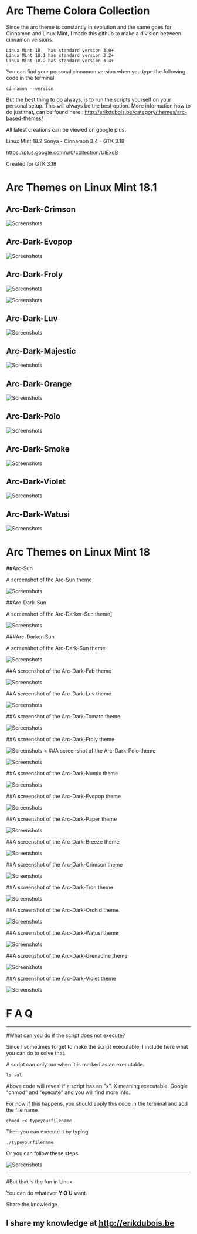 # Arc Theme Colora Collection

Since the arc theme is constantly in evolution and the same goes for Cinnamon and Linux Mint, I made this github to make a division between cinnamon versions.

	Linux Mint 18   has standard version 3.0+
	Linux Mint 18.1 has standard version 3.2+
	Linux Mint 18.2 has standard version 3.4+


You can find your personal cinnamon version when you type the following code in the terminal

    cinnamon --version

But the best thing to do always, is to run the scripts yourself on your personal setup. This will always be the best option.  More information how to do just that, can be found here : http://erikdubois.be/category/themes/arc-based-themes/


All latest creations can be viewed on google plus.

Linux Mint 18.2 Sonya - Cinnamon 3.4 - GTK 3.18


https://plus.google.com/u/0/collection/UlExqB



Created for GTK 3.18

# Arc Themes on Linux Mint 18.1

## Arc-Dark-Crimson

![Screenshots](http://i.imgur.com/GcqdRV7.jpg)


## Arc-Dark-Evopop

![Screenshots](http://i.imgur.com/ngDuCtj.jpg)


## Arc-Dark-Froly

![Screenshots](http://i.imgur.com/pvNIozJ.jpg)

![Screenshots](http://i.imgur.com/kWjcvG9.jpg)


## Arc-Dark-Luv

![Screenshots](http://i.imgur.com/BuV4PSc.jpg)


## Arc-Dark-Majestic

![Screenshots](http://i.imgur.com/1E5jruh.jpg)


## Arc-Dark-Orange

![Screenshots](http://i.imgur.com/CBRg2Vl.jpg)


## Arc-Dark-Polo

![Screenshots](http://i.imgur.com/FqQmBqW.jpg)

## Arc-Dark-Smoke

![Screenshots](http://i.imgur.com/ckjQAas.jpg)


## Arc-Dark-Violet

![Screenshots](http://i.imgur.com/R1UBRl6.jpg)


## Arc-Dark-Watusi

![Screenshots](http://i.imgur.com/HjU0Gqs.jpg)





# Arc Themes on Linux Mint 18

##Arc-Sun

A screenshot of the Arc-Sun theme

![Screenshots](http://i.imgur.com/ck1grBn.jpg)

##Arc-Dark-Sun

A screenshot of the Arc-Darker-Sun theme]

![Screenshots](http://i.imgur.com/QnFBXN7.jpg)

###Arc-Darker-Sun

A screenshot of the Arc-Dark-Sun theme

![Screenshots](http://i.imgur.com/lVF7Wj0.jpg)

##A screenshot of the Arc-Dark-Fab theme

![Screenshots](http://i.imgur.com/PbRDWxU.jpg)

##A screenshot of the Arc-Dark-Luv theme

![Screenshots](http://i.imgur.com/c3OTQLZ.jpg)

##A screenshot of the Arc-Dark-Tomato theme

![Screenshots](http://i.imgur.com/jhuHWu8.png)

##A screenshot of the Arc-Dark-Froly theme

![Screenshots](http://i.imgur.com/6FcWAzP.jpg)
<
##A screenshot of the Arc-Dark-Polo theme

![Screenshots](http://i.imgur.com/PBHyYrC.jpg)

##A screenshot of the Arc-Dark-Numix theme

![Screenshots](http://i.imgur.com/vuZ9N2j.jpg)

##A screenshot of the Arc-Dark-Evopop theme

![Screenshots](http://i.imgur.com/0t8HtAP.jpg)

##A screenshot of the Arc-Dark-Paper theme

![Screenshots](http://i.imgur.com/uB4WWNW.jpg)

##A screenshot of the Arc-Dark-Breeze theme

![Screenshots](http://i.imgur.com/M90Lv19.jpg)

##A screenshot of the Arc-Dark-Crimson theme

![Screenshots](http://i.imgur.com/b11ABjo.jpg)

##A screenshot of the Arc-Dark-Tron theme

![Screenshots](http://i.imgur.com/BtrFo6W.jpg)

##A screenshot of the Arc-Dark-Orchid theme

![Screenshots](http://i.imgur.com/qCTWLZy.jpg)

##A screenshot of the Arc-Dark-Watusi theme

![Screenshots](http://i.imgur.com/9RMtJxo.jpg)

##A screenshot of the Arc-Dark-Grenadine theme

![Screenshots](http://i.imgur.com/j2nABVI.jpg)

##A screenshot of the Arc-Dark-Violet theme

![Screenshots](http://i.imgur.com/X10vCOE.jpg)






# F  A  Q
--------------------

#What can you do if the script does not execute?

Since I sometimes forget to make the script executable, I include here what you can do to solve that.

A script can only run when it is marked as an executable.

	ls -al 

Above code will reveal if a script has an "x". X meaning executable.
Google "chmod" and "execute" and you will find more info.

For now if this happens, you should apply this code in the terminal and add the file name.

	chmod +x typeyourfilename

Then you can execute it by typing

	./typeyourfilename

Or you can follow these steps

![Screenshots](http://i.imgur.com/vXsOaFL.gif)


-------------------------------------------------
#But that is the fun in Linux.

You can do whatever <b>Y O U</b> want.

Share the knowledge.

I share my knowledge at http://erikdubois.be
------------------------------------------------




